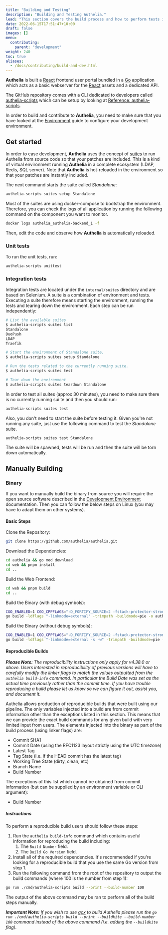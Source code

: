 ```yaml
---
title: "Building and Testing"
description: "Building and Testing Authelia."
lead: "This section covers the build process and how to perform tests in development."
date: 2022-06-15T17:51:47+10:00
draft: false
images: []
menu:
  contributing:
    parent: "development"
weight: 240
toc: true
aliases:
  - /docs/contributing/build-and-dev.html
---
```


__Authelia__ is built a [React] frontend user portal bundled in a [Go] application which acts as a basic webserver for
the [React] assets and a dedicated API.

The GitHub repository comes with a CLI dedicated to developers called
[authelia-scripts](reference-authelia-scripts.md) which can be setup by looking at
[Reference: authelia-scripts](reference-authelia-scripts.md).

In order to build and contribute to __Authelia__, you need to make sure that you have looked at the
[Environment](environment.md) guide to configure your development environment.

## Get started

In order to ease development, __Authelia__ uses the concept of [suites] to run Authelia from source code so that your
patches are included. This is a kind of virtual environment running __Authelia__ in a complete ecosystem
(LDAP, Redis, SQL server). Note that __Authelia__ is hot-reloaded in the environment so that your patches are instantly
included.

The next command starts the suite called *Standalone*:

```bash
authelia-scripts suites setup Standalone
```

Most of the suites are using docker-compose to bootstrap the environment. Therefore, you can check the logs of all
application by running the following command on the component you want to monitor.

```bash
docker logs authelia_authelia-backend_1 -f
```

Then, edit the code and observe how __Authelia__ is automatically reloaded.

### Unit tests

To run the unit tests, run:

```bash
authelia-scripts unittest
```

### Integration tests

Integration tests are located under the `internal/suites` directory and are based on Selenium. A suite is a combination
of environment and tests. Executing a suite therefore means starting the environment, running the tests and tearing down
the environment. Each step can be run independently:

```bash
# List the available suites
$ authelia-scripts suites list
Standalone
DuoPush
LDAP
Traefik

# Start the environment of Standalone suite.
$ authelia-scripts suites setup Standalone

# Run the tests related to the currently running suite.
$ authelia-scripts suites test

# Tear down the environment
$ authelia-scripts suites teardown Standalone
```

In order to test all suites (approx 30 minutes), you need to make sure there is no currently running sui te and then you
should run:

```bash
authelia-scripts suites test
```

Also, you don't need to start the suite before testing it. Given you're not running any suite, just use the following
command to test the *Standalone* suite.

```bash
authelia-scripts suites test Standalone
```

The suite will be spawned, tests will be run and then the suite will be torn down automatically.

## Manually Building

### Binary

If you want to manually build the binary from source you will require the open source software described in the
[Development Environment](./environment.md#setup) documentation. Then you can follow the below steps on Linux (you may
have to adapt them on other systems).

#### Basic Steps

Clone the Repository:

```bash
git clone https://github.com/authelia/authelia.git
```

Download the Dependencies:

```bash
cd authelia && go mod download
cd web && pnpm install
cd ..
```

Build the Web Frontend:

```bash
cd web && pnpm build
cd ..
```

Build the Binary (with debug symbols):

```bash
CGO_ENABLED=1 CGO_CPPFLAGS="-D_FORTIFY_SOURCE=2 -fstack-protector-strong" CGO_LDFLAGS="-Wl,-z,relro,-z,now" \
go build -ldflags "-linkmode=external" -trimpath -buildmode=pie -o authelia ./cmd/authelia
```

Build the Binary (without debug symbols):

```bash
CGO_ENABLED=1 CGO_CPPFLAGS="-D_FORTIFY_SOURCE=2 -fstack-protector-strong" CGO_LDFLAGS="-Wl,-z,relro,-z,now" \
go build -ldflags "-linkmode=external -s -w" -trimpath -buildmode=pie -o authelia ./cmd/authelia
```

#### Reproducible Builds

*__Please Note:__ The reproducibility instructions only apply for v4.38.0 or above. Users interested in reproducibility
of previous versions will have to carefully modify the linker flags to match the values outputted from the
`authelia build-info` command. In particular the Build Date was set as the actual time previously rather than the
commit time. If you have trouble reproducing a build please let us know so we can figure it out, assist you, and
document it.*

Authelia allows production of reproducible builds that were built using our pipeline. The only variables injected into
a build are from commit information other than the exceptions listed in this section. This means that we can provide the
exact build commands for any given build with very limited input from users. The elements injected into the binary as
part of the build process (using linker flags) are:

- Commit SHA1
- Commit Date (using the RFC1123 layout strictly using the UTC timezone)
- Latest Tag
- Tag State (i.e. if the HEAD commit has the latest tag)
- Working Tree State (dirty, clean, etc)
- Branch Name
- Build Number

The exceptions of this list which cannot be obtained from commit information (but can be supplied by an environment
variable or CLI argument):

- Build Number

##### Instructions

To perform a reproducible build users should follow these steps:

1. Run the `authelia build-info` command which contains useful information for reproducing the build including:
   1. The `Build Number` field.
   2. The `Build Go Version` field.
2. Install all of the required dependencies. It's recommended if you're looking for a reproducible build that you use
   the same Go version from step 1.
3. Run the following command from the root of the repository to output the build commands (where 100 is the number from
   step 1):

```bash
go run ./cmd/authelia-scripts build --print --build-number 100
```

The output of the above command may be ran to perform all of the build steps manually.

*__Important Note:__ If you wish to use [gox](https://gitihub.com/authelia/gox) to build Authelia please run the
`go run ./cmd/authelia-scripts build --print --buildkite --build-number 100` command instead of the above command (i.e.
adding the `--buildkite` flag).*

[suites]: ./integration-suites.md
[React]: https://reactjs.org/
[go]: https://go.dev/dl/
[Node.js]: https://nodejs.org/en/download/
[Docker]: https://docs.docker.com/get-docker/
[Docker Compose]: https://docs.docker.com/compose/install/
[golangci-lint]: https://golangci-lint.run/usage/install/
[goimports-reviser]: https://github.com/incu6us/goimports-reviser#install
